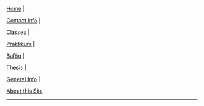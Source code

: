 
<p><a href="{{site.baseurl}}">Home</a>
  <span class = "nav-divider">|</span></p>
  <p><a href="{{site.baseurl}}about/me">Contact Info</a>
    <span class = "nav-divider">|</span></p>
<p>
  <a href="{{site.baseurl}}classes">Classes</a>
  <span class = "nav-divider">|</span></p>
  <p>
    <a href="{{site.baseurl}}praktikum">Praktikum</a>
    <span class = "nav-divider">|</span></p>
    <p>
      <a href="{{site.baseurl}}bafoeg">Baf&ouml;g</a>
      <span class = "nav-divider">|</span></p>
<p>
  <a href="{{site.baseurl}}thesis">Thesis</a>
  <span class = "nav-divider">|</span></p>
<p><a href="{{site.baseurl}}general">General Info</a>
  <span class = "nav-divider">|</span></p>
<p><a href="{{site.baseurl}}about/thissite">About this Site</a>
</p>
<hr/>
